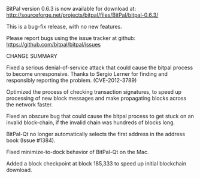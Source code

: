 BitPal version 0.6.3 is now available for download at:
  http://sourceforge.net/projects/bitpal/files/BitPal/bitpal-0.6.3/

This is a bug-fix release, with no new features.

Please report bugs using the issue tracker at github:
  https://github.com/bitpal/bitpal/issues

CHANGE SUMMARY

Fixed a serious denial-of-service attack that could cause the
bitpal process to become unresponsive. Thanks to Sergio Lerner
for finding and responsibly reporting the problem. (CVE-2012-3789)

Optimized the process of checking transaction signatures, to
speed up processing of new block messages and make propagating
blocks across the network faster.

Fixed an obscure bug that could cause the bitpal process to get
stuck on an invalid block-chain, if the invalid chain was
hundreds of blocks long.

BitPal-Qt no longer automatically selects the first address
in the address book (Issue #1384).

Fixed minimize-to-dock behavior of BitPal-Qt on the Mac.

Added a block checkpoint at block 185,333 to speed up initial
blockchain download.
